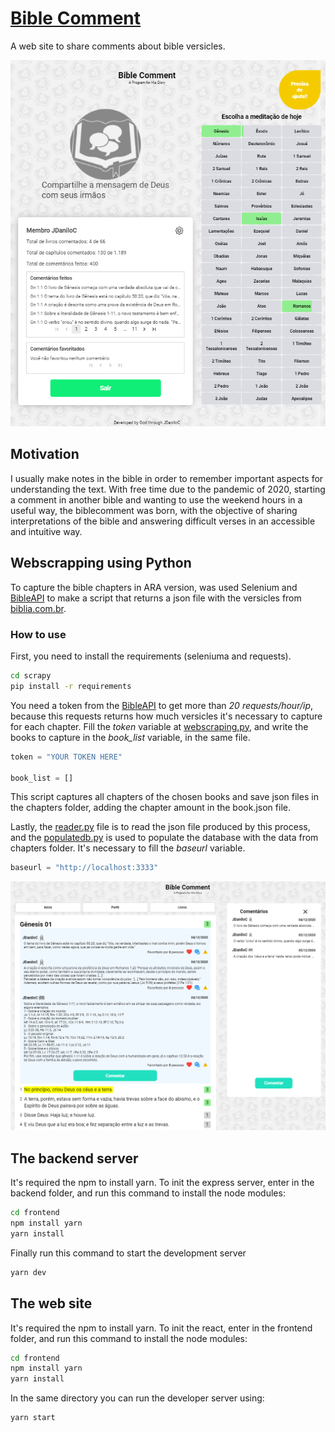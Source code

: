 # [Bible Comment](https://biblecomment.com.br)
A web site to share comments about bible versicles.

<p align="center">
  <img alt="ADM" src=".github/index.png">
</p>

## Motivation
I usually make notes in the bible in order to remember important aspects for understanding the text. With free time due to the pandemic of 2020, starting a comment in another bible and wanting to use the weekend hours in a useful way, the biblecomment was born, with the objective of sharing interpretations of the bible and answering difficult verses in an accessible and intuitive way.

## Webscrapping using Python
To capture the bible chapters in ARA version, was used Selenium and [BibleAPI](https://bibleapi.co/) to make a script that returns a json file with the versicles from [biblia.com.br](http://biblia.com.br/).

### How to use
First, you need to install the requirements (seleniuma and requests).
```bash
cd scrapy
pip install -r requirements
```
You need a token from the [BibleAPI](https://bibleapi.co/) to get more than *20 requests/hour/ip*, because this requests returns how much versicles it's necessary to capture for each chapter. Fill the *token* variable at [webscraping.py](scrapy/webscraping.py), and write the books to capture in the *book_list* variable, in the same file.
```py
token = "YOUR TOKEN HERE"

book_list = []
```
This script captures all chapters of the chosen books and save json files in the chapters folder, adding the chapter amount in the book.json file.

Lastly, the [reader.py](scrapy/reader.py) file is to read the json file produced by this process, and the [populatedb.py](scrapy/populatedb.py) is used to populate the database with the data from chapters folder. It's necessary to fill the *baseurl* variable.
```py
baseurl = "http://localhost:3333"
```

![main](.github/main.png)
## The backend server
It's required the npm to install yarn. To init the express server, enter in the backend folder, and run this command to install the node modules:
```bash
cd frontend
npm install yarn
yarn install
```

Finally run this command to start the development server
```bash
yarn dev
```

## The web site
It's required the npm to install yarn. To init the react, enter in the frontend folder, and run this command to install the node modules:
```bash
cd frontend
npm install yarn
yarn install
```

In the same directory you can run the developer server using:
```bash
yarn start
```